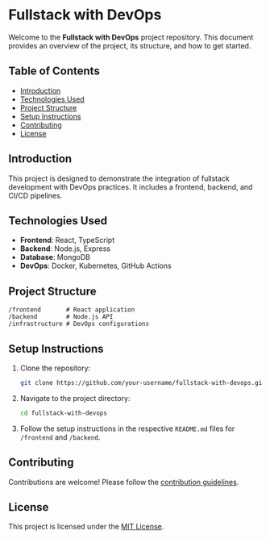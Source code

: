 # Fullstack with DevOps

Welcome to the **Fullstack with DevOps** project repository. This document provides an overview of the project, its structure, and how to get started.

## Table of Contents

- [Introduction](#introduction)
- [Technologies Used](#technologies-used)
- [Project Structure](#project-structure)
- [Setup Instructions](#setup-instructions)
- [Contributing](#contributing)
- [License](#license)

## Introduction

This project is designed to demonstrate the integration of fullstack development with DevOps practices. It includes a frontend, backend, and CI/CD pipelines.

## Technologies Used

- **Frontend**: React, TypeScript
- **Backend**: Node.js, Express
- **Database**: MongoDB
- **DevOps**: Docker, Kubernetes, GitHub Actions

## Project Structure

```
/frontend       # React application
/backend        # Node.js API
/infrastructure # DevOps configurations
```

## Setup Instructions

1. Clone the repository:
   ```bash
   git clone https://github.com/your-username/fullstack-with-devops.git
   ```
2. Navigate to the project directory:
   ```bash
   cd fullstack-with-devops
   ```
3. Follow the setup instructions in the respective `README.md` files for `/frontend` and `/backend`.

## Contributing

Contributions are welcome! Please follow the [contribution guidelines](CONTRIBUTING.md).

## License

This project is licensed under the [MIT License](LICENSE).
